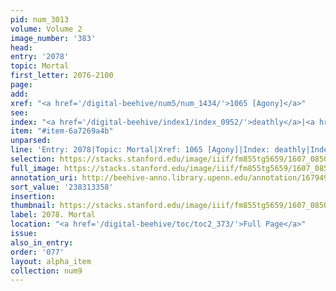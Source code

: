 ```yaml
---
pid: num_3013
volume: Volume 2
image_number: '383'
head:
entry: '2078'
topic: Mortal
first_letter: 2076-2100
page:
add:
xref: "<a href='/digital-beehive/num5/num_1434/'>1065 [Agony]</a>"
see:
index: "<a href='/digital-beehive/index1/index_0952/'>deathly</a>|<a href='/digital-beehive/index3/index_2544/'>mortal</a>"
item: "#item-6a7269a4b"
unparsed:
line: 'Entry: 2078|Topic: Mortal|Xref: 1065 [Agony]|Index: deathly|Index: mortal|#item-6a7269a4b'
selection: https://stacks.stanford.edu/image/iiif/fm855tg5659/1607_0850/366,3358,2828,611/full/0/default.jpg
full_image: https://stacks.stanford.edu/image/iiif/fm855tg5659/1607_0850/full/full/0/default.jpg
annotation_uri: http://beehive-anno.library.upenn.edu/annotation/1679499515560
sort_value: '238313358'
insertion:
thumbnail: https://stacks.stanford.edu/image/iiif/fm855tg5659/1607_0850/366,3358,600,180/250,/0/default.jpg
label: 2078. Mortal
location: "<a href='/digital-beehive/toc/toc2_373/'>Full Page</a>"
issue:
also_in_entry:
order: '077'
layout: alpha_item
collection: num9
---
```

